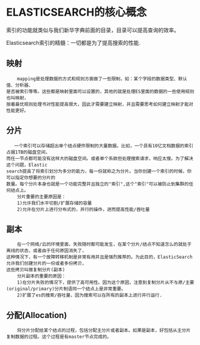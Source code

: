 # ELASTICSEARCH的核心概念
索引的功能就类似与我们新华字典前面的目录，目录可以提高查询的效率。

Elasticsearch索引的精髓：一切都是为了提高搜索的性能.




## 映射
```text
    mapping是处理数据的方式和规则方面做了一些限制，如：某个字段的数据类型、默认值、分析器、
是否被索引等等。这些都是映射里面可以设置的，其他的就是处理ES里面的数据的一些使用规则也叫映射，
按着最优规则处理书对性能提高很大，因此才需要建立映射，并且需要思考如何建立映射才能对性能更好。
```
## 分片
```text
   一个索引可以存储超出单个结点硬件限制的大量数据。比如，一个具有10亿文档数据的索引占据1TB的磁盘空间，
而任一节点都可能没有这样大的磁盘空间。或者单个系欸但处理搜索请求，响应太慢。为了解决这个问题，Elastic
search提高了将索引划分为多分的能力，每一份就称之为分片。当你创建一个索引的时候，你可以指定你想要的分片的
数量。每个分片本身也就是一个功能完整并且独立的"索引",这个"索引"可以被防止到集群的任何结点上。
    分片重要的主要原因是：
    1)允许我们水平切割/扩展存储的容量
    2)允许在分片上进行分布式的，并行的操作，进而提高性能/吞吐量

```

## 副本
```text
    在一个网络/云的环境里面，失败随时都可能发生，在某个分片/结点不知道怎么的就处于离线的状态，或者由于任何原因消失了，
这种情况下，有一个故障转移机制是非常有用并且是强烈推荐的。为此目的，ElasticSearch允许我们创建分片的一份或者多份拷贝，
这些拷贝叫做复制分片(副本)
    分片副本的重要的原因：
    1)在分片失败的情况下，提供了高可用性。因为这个原因，注意到复制分片从不与原/主要(original/primary)分片制语同一个结点上是非常重要。
    2)扩展了es的搜索/吞吐量，因为搜索可以在所有的副本上进行并行运行.

```

## 分配(Allocation)
```text
    将分片分配给某个结点的过程，包括分配主分片或者副本。如果是副本，好包括从主分片复制数据的过程。这个过程是有master节点完成的。
```